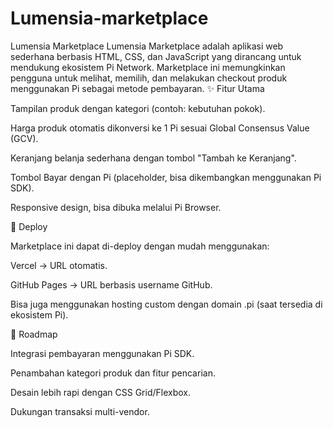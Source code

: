 # Lumensia-marketplace
Lumensia Marketplace  Lumensia Marketplace adalah aplikasi web sederhana berbasis HTML, CSS, dan JavaScript yang dirancang untuk mendukung ekosistem Pi Network. Marketplace ini memungkinkan pengguna untuk melihat, memilih, dan melakukan checkout produk menggunakan Pi sebagai metode pembayaran.
✨ Fitur Utama

Tampilan produk dengan kategori (contoh: kebutuhan pokok).

Harga produk otomatis dikonversi ke 1 Pi sesuai Global Consensus Value (GCV).

Keranjang belanja sederhana dengan tombol "Tambah ke Keranjang".

Tombol Bayar dengan Pi (placeholder, bisa dikembangkan menggunakan Pi SDK).

Responsive design, bisa dibuka melalui Pi Browser.

🚀 Deploy

Marketplace ini dapat di-deploy dengan mudah menggunakan:

Vercel
 → URL otomatis.

GitHub Pages
 → URL berbasis username GitHub.

Bisa juga menggunakan hosting custom dengan domain .pi (saat tersedia di ekosistem Pi).

📌 Roadmap

 Integrasi pembayaran menggunakan Pi SDK.

 Penambahan kategori produk dan fitur pencarian.

 Desain lebih rapi dengan CSS Grid/Flexbox.

 Dukungan transaksi multi-vendor.
